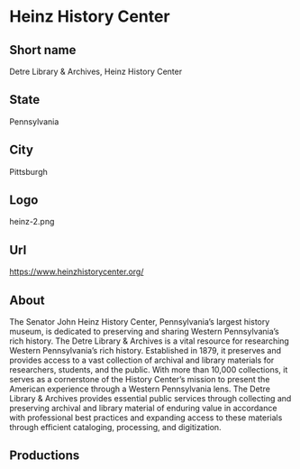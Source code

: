 # Heinz History Center

## Short name

Detre Library &amp; Archives, Heinz History Center

## State

Pennsylvania

## City

Pittsburgh

## Logo

heinz-2.png

## Url

https://www.heinzhistorycenter.org/

## About

The Senator John Heinz History Center, Pennsylvania’s largest history museum, is dedicated to preserving and sharing Western Pennsylvania’s rich history. The Detre Library & Archives is a vital resource for researching Western Pennsylvania’s rich history. Established in 1879, it preserves and provides access to a vast collection of archival and library materials for researchers, students, and the public. With more than 10,000 collections, it serves as a cornerstone of the History Center’s mission to present the American experience through a Western Pennsylvania lens. The Detre Library & Archives provides essential public services through collecting and preserving archival and library material of enduring value in accordance with professional best practices and expanding access to these materials through efficient cataloging, processing, and digitization.

## Productions
